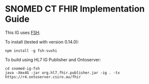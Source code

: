 # SNOMED CT FHIR Implementation Guide

This IG uses [FSH](https://build.fhir.org/ig/HL7/fhir-shorthand/).

To install (tested with version 0.14.0):
```
npm install -g fsh-sushi
```

To build using HL7 IG Publisher and Ontoserver:
```
cd snomed-ig-fsh
java -Xmx4G -jar org.hl7.fhir.publisher.jar -ig . -tx https://r4.ontoserver.csiro.au/fhir
```
